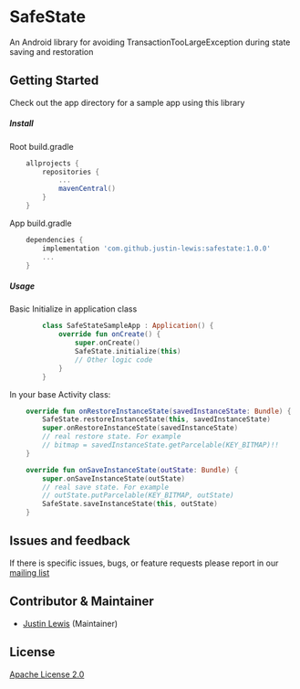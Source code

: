 # SafeState
An Android library for avoiding TransactionTooLargeException during state saving and restoration

## Getting Started

Check out the app directory for a sample app using this library

##### **Install**
Root build.gradle
```gradle
    allprojects {
		repositories {
			...
			mavenCentral()
		}
	}
```
App build.gradle
```gradle
    dependencies {
        implementation 'com.github.justin-lewis:safestate:1.0.0'
        ...
    }
```
##### **Usage**

Basic Initialize in application class
```kotlin
        class SafeStateSampleApp : Application() {
            override fun onCreate() {
                super.onCreate()
                SafeState.initialize(this)
                // Other logic code
            }
        }
```

In your base Activity class:
```kotlin
    override fun onRestoreInstanceState(savedInstanceState: Bundle) {
        SafeState.restoreInstanceState(this, savedInstanceState)
        super.onRestoreInstanceState(savedInstanceState)
        // real restore state. For example
        // bitmap = savedInstanceState.getParcelable(KEY_BITMAP)!!
    }

    override fun onSaveInstanceState(outState: Bundle) {
        super.onSaveInstanceState(outState)
        // real save state. For example
        // outState.putParcelable(KEY_BITMAP, outState)
        SafeState.saveInstanceState(this, outState)
    }
```

## Issues and feedback
If there is specific issues, bugs, or feature requests please report in our [mailing list][mailing list]

## Contributor & Maintainer

- [Justin Lewis](https://github.com/justin-lewis) (Maintainer)
  
## License
[Apache License 2.0](https://gitlab.extremevn.vn/development-mobile-1/library/flutter_amplify_sdk/raw/master/LICENSE)

[mailing list]: https://groups.google.com/g/safestatehandler
